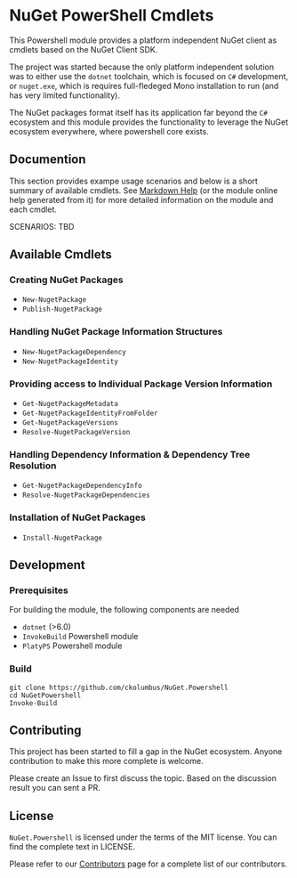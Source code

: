 # NuGet PowerShell Cmdlets

This Powershell module provides a platform independent NuGet client as cmdlets
based on the NuGet Client SDK.

The project was started because the only platform independent solution was to either
use the `dotnet` toolchain, which is focused on `C#` development, or `nuget.exe`, which
is requires full-fledeged Mono installation to run (and has very limited functionality).

The NuGet packages format itself has its application far beyond the `C#` ecosystem and
this module provides the functionality to leverage the NuGet ecosystem everywhere, where
powershell core exists.

## Documention

This section provides exampe usage scenarios and below is a short summary of available cmdlets.
See [Markdown Help](./docs/help) (or the module online help generated from it) for more
detailed information on the module and each cmdlet.

SCENARIOS: TBD

## Available Cmdlets

### Creating NuGet Packages

* `New-NugetPackage`
* `Publish-NugetPackage`

### Handling NuGet Package Information Structures

* `New-NugetPackageDependency`
* `New-NugetPackageIdentity`

### Providing access to Individual Package Version Information

* `Get-NugetPackageMetadata`
* `Get-NugetPackageIdentityFromFolder`
* `Get-NugetPackageVersions`
* `Resolve-NugetPackageVersion`

### Handling Dependency Information & Dependency Tree Resolution

* `Get-NugetPackageDependencyInfo`
* `Resolve-NugetPackageDependencies`

### Installation of NuGet Packages

* `Install-NugetPackage`

## Development

### Prerequisites

For building the module, the following components are needed

* `dotnet` (>6.0)
* `InvokeBuild` Powershell module
* `PlatyPS` Powershell module

### Build

```pwsh
git clone https://github.com/ckolumbus/NuGet.Powershell
cd NuGetPowershell
Invoke-Build
```

## Contributing

This project has been started to fill a gap in the NuGet ecosystem. Anyone contribution
to make this more complete is welcome.

Please create an Issue to first discuss the topic. Based on the discussion result you can
sent a PR.

## License

`NuGet.Powershell` is licensed under the terms of the MIT license. You can find
the complete text in LICENSE.

Please refer to our [Contributors](https://github.com/ckolumbus/NuGet.PowerShell/graphs/contributors) page
for a complete list of our contributors.
